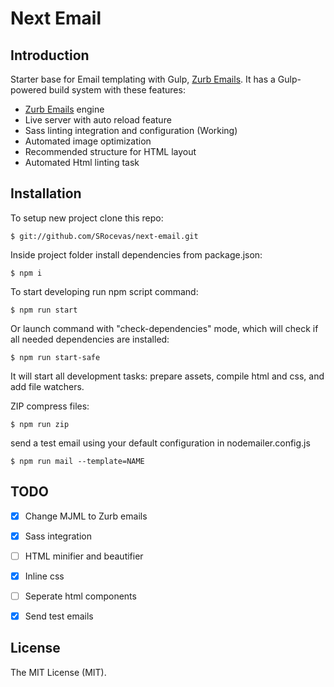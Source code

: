 # Next Email

## Introduction

Starter base for Email templating with Gulp, [Zurb Emails](https://foundation.zurb.com/emails.html). It has a Gulp-powered build system with these features:

- [Zurb Emails](https://foundation.zurb.com/emails.html) engine
- Live server with auto reload feature
- Sass linting integration and configuration (Working)
- Automated image optimization
- Recommended structure for HTML layout
- Automated Html linting task


## Installation

To setup new project clone this repo:

```
$ git://github.com/SRocevas/next-email.git
```

Inside project folder install dependencies from package.json:

```
$ npm i
```

To start developing run npm script command:

```
$ npm run start
```

Or launch command with "check-dependencies" mode, which will check if all needed dependencies are installed:

```
$ npm run start-safe
```

It will start all development tasks: prepare assets, compile html and css, and add file watchers.

ZIP compress files:

```
$ npm run zip
```

send a test email using your default configuration in nodemailer.config.js

```
$ npm run mail --template=NAME
```


## TODO

- [X] Change MJML to Zurb emails
- [X] Sass integration
- [ ] HTML minifier and beautifier
- [X] Inline css
- [ ] Seperate html components
- [X] Send test emails


## License

The MIT License (MIT).

